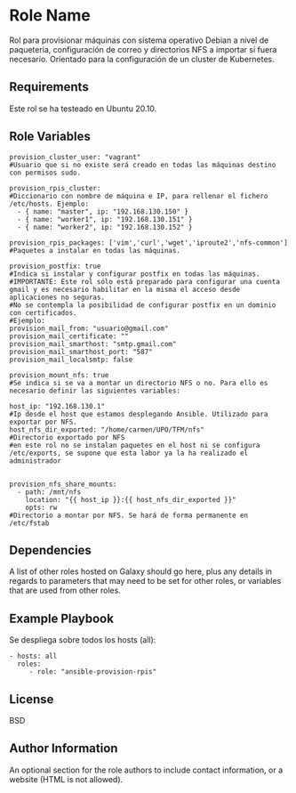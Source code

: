 Role Name
=========

Rol para provisionar máquinas con sistema operativo Debian a nivel de paquetería, configuración de correo y directorios NFS a importar si fuera necesario.
Orientado para la configuración de un cluster de Kubernetes.

Requirements
------------

Este rol se ha testeado en Ubuntu 20.10.


Role Variables
--------------

```
provision_cluster_user: "vagrant" 
#Usuario que si no existe será creado en todas las máquinas destino con permisos sudo.

provision_rpis_cluster:
#Diccionario con nombre de máquina e IP, para rellenar el fichero /etc/hosts. Ejemplo:
  - { name: "master", ip: "192.168.130.150" } 
  - { name: "worker1", ip: "192.168.130.151" }
  - { name: "worker2", ip: "192.168.130.152" }

provision_rpis_packages: ['vim','curl','wget','iproute2','nfs-common']
#Paquetes a instalar en todas las máquinas.

provision_postfix: true
#Indica si instalar y configurar postfix en todas las máquinas.
#IMPORTANTE: Este rol sólo está preparado para configurar una cuenta gmail y es necesario habilitar en la misma el acceso desde aplicaciones no seguras.
#No se contempla la posibilidad de configurar postfix en un dominio con certificados.
#Ejemplo:
provision_mail_from: "usuario@gmail.com"
provision_mail_certificate: ""
provision_mail_smarthost: "smtp.gmail.com"
provision_mail_smarthost_port: "587"
provision_mail_localsmtp: false

provision_mount_nfs: true
#Se indica si se va a montar un directorio NFS o no. Para ello es necesario definir las siguientes variables:

host_ip: "192.168.130.1"
#Ip desde el host que estamos desplegando Ansible. Utilizado para exportar por NFS. 
host_nfs_dir_exported: "/home/carmen/UPO/TFM/nfs"
#Directorio exportado por NFS
#en este rol no se instalan paquetes en el host ni se configura /etc/exports, se supone que esta labor ya la ha realizado el administrador


provision_nfs_share_mounts:
  - path: /mnt/nfs
    location: "{{ host_ip }}:{{ host_nfs_dir_exported }}"
    opts: rw
#Directorio a montar por NFS. Se hará de forma permanente en /etc/fstab

```



Dependencies
------------

A list of other roles hosted on Galaxy should go here, plus any details in regards to parameters that may need to be set for other roles, or variables that are used from other roles.

Example Playbook
----------------

Se despliega sobre todos los hosts (all):

    - hosts: all
      roles:
         - role: "ansible-provision-rpis"

License
-------

BSD

Author Information
------------------

An optional section for the role authors to include contact information, or a website (HTML is not allowed).
